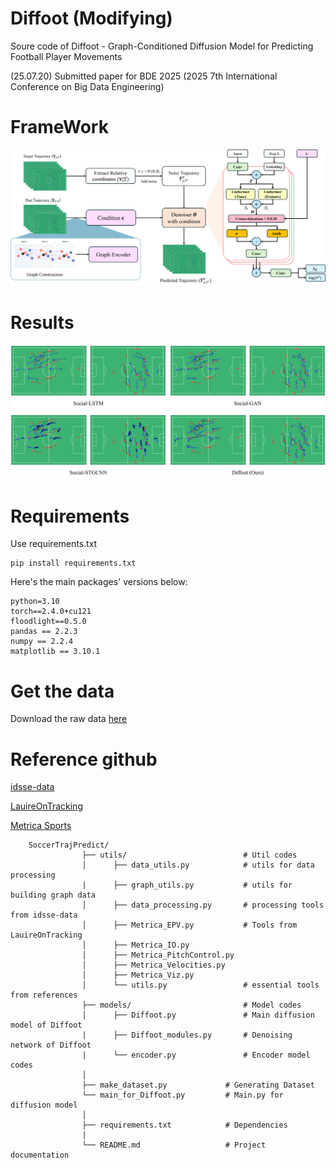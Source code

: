 # Diffoot (Modifying)
Soure code of  Diffoot - Graph-Conditioned Diffusion Model for Predicting Football Player Movements


(25.07.20) Submitted paper for BDE 2025 (2025 7th International Conference on Big Data Engineering)

# FrameWork
![Framework](figure/framework.jpg)

# Results
![Results](figure/result.jpg)

# Requirements
Use requirements.txt
```
pip install requirements.txt
```
Here's the main packages' versions below:
```
python=3.10
torch==2.4.0+cu121
floodlight==0.5.0
pandas == 2.2.3
numpy == 2.2.4
matplotlib == 3.10.1
```

# Get the data
Download the raw data [here](https://springernature.figshare.com/articles/dataset/An_integrated_dataset_of_spatiotemporal_and_event_data_in_elite_soccer/28196177)


# Reference github
[idsse-data](https://github.com/spoho-datascience/idsse-data?tab=readme-ov-file)

[LauireOnTracking](https://github.com/Friends-of-Tracking-Data-FoTD/LaurieOnTracking)

[Metrica Sports](https://github.com/metrica-sports/sample-data)

```    
    SoccerTrajPredict/
                ├── utils/                          # Util codes
                │      ├── data_utils.py            # utils for data processing
                |      ├── graph_utils.py           # utils for building graph data
                │      ├── data_processing.py       # processing tools from idsse-data
                │      ├── Metrica_EPV.py           # Tools from LauireOnTracking
                │      ├── Metrica_IO.py            
                │      ├── Metrica_PitchControl.py            
                │      ├── Metrica_Velocities.py            
                │      ├── Metrica_Viz.py       
                │      └── utils.py                 # essential tools from references
                ├── models/                         # Model codes
                │      ├── Diffoot.py               # Main diffusion model of Diffoot
                |      ├── Diffoot_modules.py       # Denoising network of Diffoot
                |      └── encoder.py               # Encoder model codes
                │
                ├── make_dataset.py             # Generating Dataset
                └── main_for_Diffoot.py         # Main.py for diffusion model
                │
                ├── requirements.txt            # Dependencies
                |
                └── README.md                   # Project documentation
```

